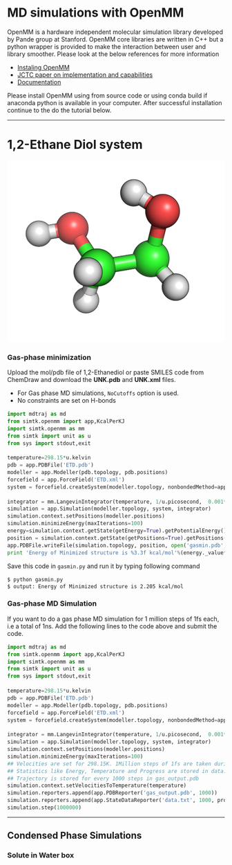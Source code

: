 # MD simulations with OpenMM


OpenMM is a hardware independent molecular simulation library developed by Pande group at Stanford. OpenMM core libraries are written in C++ but a python wrapper is provided to make the interaction between user and library smoother. Please look at the below references for more information

-  [Instaling OpenMM](http://docs.openmm.org/7.0.0/userguide/application.html#installing-openmm)
-  [JCTC paper on implementation and capabilities](http://pubs.acs.org/doi/abs/10.1021/ct300857j) 
-  [Documentation](http://openmm.org/documentation.html) 

Please install OpenMM using from source code or using conda build if anaconda python is available in your computer. After successful installation continue to the do the tutorial below.

---
# 1,2-Ethane Diol system 
![](test.png)
### Gas-phase minimization 

Upload the mol/pdb file of 1,2-Ethanediol or paste SMILES code from ChemDraw and download the **UNK.pdb** and **UNK.xml** files.

- For Gas phase MD simulations, `NoCutoffs` option is used.
- No constraints are set on H-bonds


```python
import mdtraj as md
from simtk.openmm import app,KcalPerKJ
import simtk.openmm as mm
from simtk import unit as u
from sys import stdout,exit

temperature=298.15*u.kelvin
pdb = app.PDBFile('ETD.pdb')
modeller = app.Modeller(pdb.topology, pdb.positions)
forcefield = app.ForceField('ETD.xml')
system = forcefield.createSystem(modeller.topology, nonbondedMethod=app.NoCutoff,  constraints=None)

integrator = mm.LangevinIntegrator(temperature, 1/u.picosecond,  0.001*u.picoseconds)
simulation = app.Simulation(modeller.topology, system, integrator)
simulation.context.setPositions(modeller.positions)
simulation.minimizeEnergy(maxIterations=100)
energy=simulation.context.getState(getEnergy=True).getPotentialEnergy()
position = simulation.context.getState(getPositions=True).getPositions()
app.PDBFile.writeFile(simulation.topology, position, open('gasmin.pdb', 'w'))
print 'Energy of Minimized structure is %3.3f kcal/mol'%(energy._value*KcalPerKJ)

```

Save this code in `gasmin.py` and run it by typing following  command  
```
$ python gasmin.py 
$ output: Energy of Minimized structure is 2.205 kcal/mol
```
### Gas-phase MD Simulation

If you want to do a gas phase MD simulation for 1 million steps of 1fs each, i.e a total of 1ns. Add the following lines to the code above and submit the code.

```python
import mdtraj as md
from simtk.openmm import app,KcalPerKJ
import simtk.openmm as mm
from simtk import unit as u
from sys import stdout,exit

temperature=298.15*u.kelvin
pdb = app.PDBFile('ETD.pdb')
modeller = app.Modeller(pdb.topology, pdb.positions)
forcefield = app.ForceField('ETD.xml')
system = forcefield.createSystem(modeller.topology, nonbondedMethod=app.NoCutoff,  constraints=None)

integrator = mm.LangevinIntegrator(temperature, 1/u.picosecond,  0.001*u.picoseconds)
simulation = app.Simulation(modeller.topology, system, integrator)
simulation.context.setPositions(modeller.positions)
simulation.minimizeEnergy(maxIterations=100)
## Velocities are set for 298.15K. 1Million steps of 1fs are taken during MD simulation. 
## Statistics like Energy, Temperature and Progress are stored in data.txt
## Trajectory is stored for every 1000 steps in gas_output.pdb
simulation.context.setVelocitiesToTemperature(temperature)
simulation.reporters.append(app.PDBReporter('gas_output.pdb', 1000))
simulation.reporters.append(app.StateDataReporter('data.txt', 1000, progress=True, temperature=True, potentialEnergy=True, density=True,totalSteps=10000,speed=True))
simulation.step(1000000)
```

--- 
## Condensed Phase Simulations

### Solute in Water box